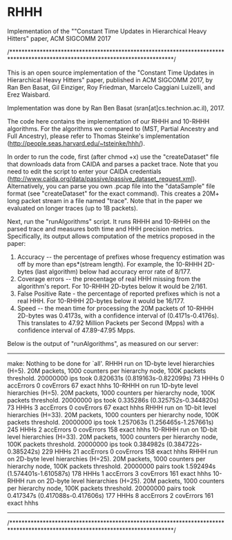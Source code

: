 # RHHH
Implementation of the ""Constant Time Updates in Hierarchical Heavy Hitters" paper, ACM SIGCOMM 2017

/******************************************************************************************************************************/

This is an open source implementation of the "Constant Time Updates in Hierarchical Heavy Hitters" paper,
published in ACM SIGCOMM 2017, by Ran Ben Basat, Gil Einziger, Roy Friedman, Marcelo Caggiani Luizelli, and Erez Waisbard.

Implementation was done by Ran Ben Basat (sran[at]cs.technion.ac.il), 2017.

The code here contains the implementation of our RHHH and 10-RHHH algorithms.
For the algorithms we compared to (MST, Partial Ancestry and Full Ancestry), 
please refer to Thomas Steinke's implementation (http://people.seas.harvard.edu/~tsteinke/hhh/).

In order to run the code, first (after chmod +x) use the "createDataset" file that downloads data from CAIDA and parses a packet trace.
Note that you need to edit the script to enter your CAIDA credentials (http://www.caida.org/data/passive/passive_dataset_request.xml).
Alternatively, you can parse you own .pcap file into the "dataSample" file format (see "createDataset" for the exact command).
This creates a 20M+ long packet stream in a file named "trace". 
Note that in the paper we evaluated on longer traces (up to 1B packets).

Next, run the "runAlgorithms" script. It runs RHHH and 10-RHHH on the parsed trace and measures both time and HHH precision metrics.
Specifically, its output allows computation of the metrics proposed in the paper:
1. Accuracy -- the percentage of prefixes whose frequency estimation was off by more than eps*(stream length). 
For example, the 10-RHHH 2D-bytes (last algorithm) below had accuracy error rate of 8/177.
2. Coverage errors -- the precentage of real HHH missing from the algorithm's report. For 10-RHHH 2D-bytes below it would be 2/161.
3. False Positive Rate - the percentage of reported prefixes which is not a real HHH. For 10-RHHH 2D-bytes below it would be 16/177.
4. Speed -- the mean time for processing the 20M packets of 10-RHHH 2D-bytes was 0.4173s, with a confidence interval of (0.4171s-0.4176s). 
This translates to 47.92 Million Packets per Second (Mpps) with a confidence interval of 47.89-47.95 Mpps.

Below is the output of "runAlgorithms", as measured on our server:

------------------------------------------------------------------------------------------------------------------------
make: Nothing to be done for `all'.
RHHH run on 1D-byte level hierarchies (H=5). 20M packets, 1000 counters per hierarchy node, 100K packets threshold.
20000000 ips took 0.820631s (0.819163s-0.822099s) 73 HHHs
0 accErrors 0 covErrors 67 exact hhhs
10-RHHH on run 1D-byte level hierarchies (H=5). 20M packets, 1000 counters per hierarchy node, 100K packets threshold.
20000000 ips took 0.335286s (0.325752s-0.344820s) 73 HHHs
3 accErrors 0 covErrors 67 exact hhhs
RHHH run on 1D-bit level hierarchies (H=33). 20M packets, 1000 counters per hierarchy node, 100K packets threshold.
20000000 ips took 1.257063s (1.256465s-1.257661s) 245 HHHs
2 accErrors 0 covErrors 158 exact hhhs
10-RHHH run on 1D-bit level hierarchies (H=33). 20M packets, 1000 counters per hierarchy node, 100K packets threshold.
20000000 ips took 0.384982s (0.384722s-0.385242s) 229 HHHs
21 accErrors 0 covErrors 158 exact hhhs
RHHH run on 2D-byte level hierarchies (H=25). 20M packets, 1000 counters per hierarchy node, 100K packets threshold.
20000000 pairs took 1.592494s (1.574401s-1.610587s) 178 HHHs
1 accErrors 3 covErrors 161 exact hhhs
10-RHHH run on 2D-byte level hierarchies (H=25). 20M packets, 1000 counters per hierarchy node, 100K packets threshold.
20000000 pairs took 0.417347s (0.417088s-0.417606s) 177 HHHs
8 accErrors 2 covErrors 161 exact hhhs

------------------------------------------------------------------------------------------------------------------------
/******************************************************************************************************************************/
